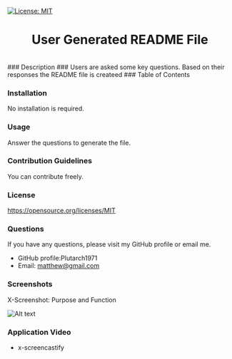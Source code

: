 [![License: MIT](https://img.shields.io/badge/License-MIT-yellow.svg)](https://opensource.org/licenses/MIT)<br>
<h1 align="center">User Generated README File</h1><br> 
### Description
### Users are asked some key questions. Based on their responses the README file is createed
### Table of Contents


### Installation
No installation is required.
 
### Usage
Answer the questions to generate the file.
### Contribution Guidelines
You can contribute freely.

### License
https://opensource.org/licenses/MIT<br>

### Questions
If you have any questions, please visit my GitHub profile or email me.
-  GitHub profile:Plutarch1971<br>
-  Email: matthew@gmail.com<br>

### Screenshots
X-Screenshot: Purpose and Function
    
![Alt text](assets/screenshot/screenshot.png)
  
### Application Video
- x-screencastify